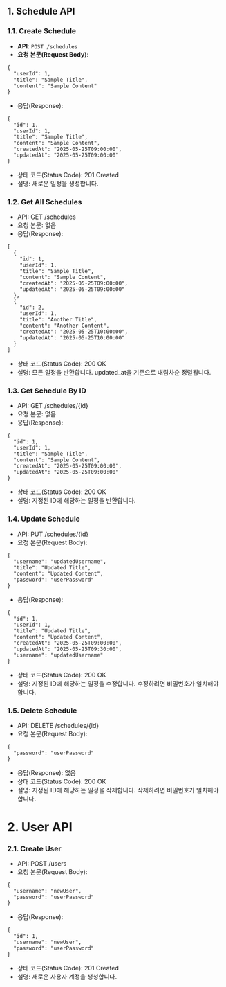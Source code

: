 ## 1. Schedule API

### 1.1. Create Schedule
- **API**: `POST /schedules`
- **요청 본문(Request Body)**:
```
{
  "userId": 1,
  "title": "Sample Title",
  "content": "Sample Content"
}
```
- 응답(Response):
```
{
  "id": 1,
  "userId": 1,
  "title": "Sample Title",
  "content": "Sample Content",
  "createdAt": "2025-05-25T09:00:00",
  "updatedAt": "2025-05-25T09:00:00"
}
```
- 상태 코드(Status Code): 201 Created
- 설명: 새로운 일정을 생성합니다.

### 1.2. Get All Schedules
- API: GET /schedules
- 요청 본문: 없음
- 응답(Response):
```
[
  {
    "id": 1,
    "userId": 1,
    "title": "Sample Title",
    "content": "Sample Content",
    "createdAt": "2025-05-25T09:00:00",
    "updatedAt": "2025-05-25T09:00:00"
  },
  {
    "id": 2,
    "userId": 1,
    "title": "Another Title",
    "content": "Another Content",
    "createdAt": "2025-05-25T10:00:00",
    "updatedAt": "2025-05-25T10:00:00"
  }
]
```
- 상태 코드(Status Code): 200 OK
- 설명: 모든 일정을 반환합니다. updated_at을 기준으로 내림차순 정렬됩니다.

### 1.3. Get Schedule By ID
- API: GET /schedules/{id}
- 요청 본문: 없음
- 응답(Response):
```
{
  "id": 1,
  "userId": 1,
  "title": "Sample Title",
  "content": "Sample Content",
  "createdAt": "2025-05-25T09:00:00",
  "updatedAt": "2025-05-25T09:00:00"
}
```
- 상태 코드(Status Code): 200 OK
- 설명: 지정된 ID에 해당하는 일정을 반환합니다.

### 1.4. Update Schedule
- API: PUT /schedules/{id}
- 요청 본문(Request Body):
```
{
  "username": "updatedUsername",
  "title": "Updated Title",
  "content": "Updated Content",
  "password": "userPassword"
}
```
- 응답(Response):
```
{
  "id": 1,
  "userId": 1,
  "title": "Updated Title",
  "content": "Updated Content",
  "createdAt": "2025-05-25T09:00:00",
  "updatedAt": "2025-05-25T09:30:00",
  "username": "updatedUsername"
}
```
- 상태 코드(Status Code): 200 OK
- 설명: 지정된 ID에 해당하는 일정을 수정합니다. 수정하려면 비밀번호가 일치해야 합니다.

### 1.5. Delete Schedule
- API: DELETE /schedules/{id}
- 요청 본문(Request Body):
```
{
  "password": "userPassword"
}
```
- 응답(Response): 없음
- 상태 코드(Status Code): 200 OK
- 설명: 지정된 ID에 해당하는 일정을 삭제합니다. 삭제하려면 비밀번호가 일치해야 합니다.

# 2. User API
### 2.1. Create User
- API: POST /users
- 요청 본문(Request Body):
```
{
  "username": "newUser",
  "password": "userPassword"
}
```
- 응답(Response):
```
{
  "id": 1,
  "username": "newUser",
  "password": "userPassword"
}
```
- 상태 코드(Status Code): 201 Created
- 설명: 새로운 사용자 계정을 생성합니다.